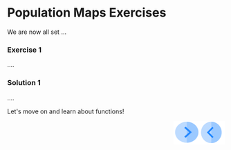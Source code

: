 # Population Maps Exercises

We are now all set ...

 

### Exercise 1

....



### Solution 1 

....



Let's move on and learn about functions!

[<img align="right" width="60" height="54" src="/articles/images/Previous.png">](/academy/Training_Level_1/05_LU_Enhancements/02_LU_Enhancements_PopulationMap_flow.md)



[<img align="right" width="60" height="54" src="/articles/images/Next.png">](/academy/Training_Level_1/05_LU_Enhancements/02_LU_Enhancements_Functions_flow.md)